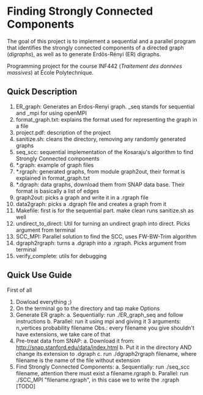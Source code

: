 # Finding Strongly Connected Components

The goal of this project is to implement a sequential and a parallel program that identifies the strongly connected components of a directed graph (*digraphs*), as well as to generate Erdõs-Rényi (ER) digraphs.

Programming project for the course INF442 (*Traitement des données massives*) at École Polytechnique.


## Quick Description
  1. ER_graph: Generates an Erdos-Renyi graph. \_seq stands for sequential and \_mpi for using openMPI 
  2. format_graph.txt: explains the format used for representing the graph in a file
  3. project.pdf: description of the project
  4. sanitize.sh: cleans the directory, removing any randomly generated graphs
  5. seq_scc: sequential implementation of the Kosaraju's algorithm to find Strongly Connected components
  6. \*.graph: example of graph files
  7. \*.rgraph: generated graphs, from module graph2out, their format is explained in format_graph.txt
  8. \*.dgraph: data graphs, download them from SNAP data base. Their format is basically a list of edges
  9. graph2out: picks a graph and write it in a .rgraph file
  10. data2graph: picks a .dgraph file and creates a graph from it
  12. Makefile: first is for the sequential part. make clean runs sanitize.sh as well
  13. undirect_to_direct: Util for turning an undirect graph into direct. Picks argument from terminal
  14. SCC_MPI: Parallel solution to find the SCC, uses FW-BW-Trim algorithm
  15. dgraph2rgraph: turns a .dgraph into a .rgraph. Picks argument from terminal
  16. verify_complete: utils for debugging
  
## Quick Use Guide
  First of all
  1. Dowload everything ;)
  2. On the terminal go to the directory and tap make
  Options
  1. Generate ER graph:
    a. Sequentially: run ./ER_graph_seq and follow instructions
    b. Parallel: run it using mpi and giving it 3 arguments: n_vertices probability filename
    Obs.: every filename you give shouldn't have extensions, we take care of that
  2. Pre-treat data from SNAP:
    a. Download it from: http://snap.stanford.edu/data/index.html
    b. Put it in the directory AND change its extension to .dgraph
    c. run ./dgraph2rgraph filename, where filename is the name of the file without extension
  3. Find Strongly Connected Components:
    a. Sequentially: run ./seq_scc filename, attention there must exist a filename.rgraph
    b. Parallel: run ./SCC_MPI "filename.rgraph", in this case we to write the .rgraph [TODO]
    
    
